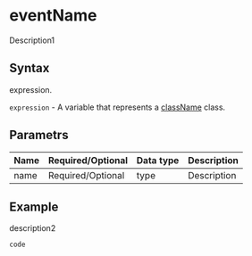 # eventName

Description1

## Syntax

expression.

`expression` - A variable that represents a [className](../classLink.md) class.

## Parametrs

| **Name** | **Required/Optional** | **Data type** | **Description** |
| ------------- | ------------- | ------------- | ------------- |
| name | Required/Optional | type | Description |

## Example

description2

```javascript
code
```